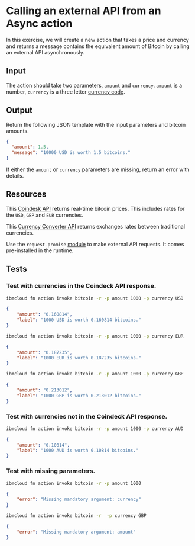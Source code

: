<!--
#
# Licensed to the Apache Software Foundation (ASF) under one or more
# contributor license agreements.  See the NOTICE file distributed with
# this work for additional information regarding copyright ownership.
# The ASF licenses this file to You under the Apache License, Version 2.0
# (the "License"); you may not use this file except in compliance with
# the License.  You may obtain a copy of the License at
#
#     http://www.apache.org/licenses/LICENSE-2.0
#
# Unless required by applicable law or agreed to in writing, software
# distributed under the License is distributed on an "AS IS" BASIS,
# WITHOUT WARRANTIES OR CONDITIONS OF ANY KIND, either express or implied.
# See the License for the specific language governing permissions and
# limitations under the License.
#
-->

# Calling an external API from an Async action

In this exercise, we will create a new action  that takes a price and currency and returns a message contains the equivalent amount of Bitcoin by calling an external API asynchronously.

## Input

The action should take two parameters, `amount` and `currency`. `amount` is a number, `currency` is a three letter [currency code](https://www.iban.com/currency-codes.html).

## Output

Return the following JSON template with the input parameters and bitcoin amounts.

```json
{
  "amount": 1.5,
  "message": "10000 USD is worth 1.5 bitcoins."
}
```

If either the `amount` or `currency` parameters are missing, return an error with details.

## Resources

This [Coindesk API](https://api.coindesk.com/v1/bpi/currentprice.json) returns real-time bitcoin prices. This includes rates for the `USD`, `GBP` and `EUR` currencies.

This [Currency Converter API](https://free.currencyconverterapi.com/) returns exchanges rates between traditional currencies.

Use the `request-promise` [module](https://www.npmjs.com/package/request-promise) to make external API requests. It comes pre-installed in the runtime.

## Tests

### Test with currencies in the Coindeck API response.

```bash
ibmcloud fn action invoke bitcoin -r -p amount 1000 -p currency USD
```

```json
{
    "amount": "0.160814",
    "label": "1000 USD is worth 0.160814 bitcoins."
}
```

```bash
ibmcloud fn action invoke bitcoin -r -p amount 1000 -p currency EUR
```

```json
{
    "amount": "0.187235",
    "label": "1000 EUR is worth 0.187235 bitcoins."
}
```

```bash
ibmcloud fn action invoke bitcoin -r -p amount 1000 -p currency GBP
```

```json
{
    "amount": "0.213012",
    "label": "1000 GBP is worth 0.213012 bitcoins."
}
```

### Test with currencies not in the Coindeck API response.

```bash
ibmcloud fn action invoke bitcoin -r -p amount 1000 -p currency AUD
```

```json
{
    "amount": "0.10814",
    "label": "1000 AUD is worth 0.10814 bitcoins."
}
```

### Test with missing parameters.

```bash
ibmcloud fn action invoke bitcoin -r -p amount 1000
```

```json
{
    "error": "Missing mandatory argument: currency"
}
```

```bash
ibmcloud fn action invoke bitcoin -r  -p currency GBP
```

```json
{
    "error": "Missing mandatory argument: amount"
}
```
